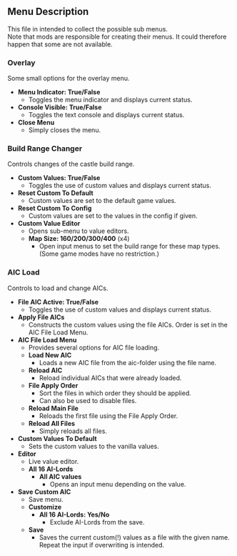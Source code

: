 ## Menu Description

This file in intended to collect the possible sub menus.  
Note that mods are responsible for creating their menus. It could therefore happen that some are not available.

### Overlay
Some small options for the overlay menu.
* **Menu Indicator: True/False**
  * Toggles the menu indicator and displays current status.
* **Console Visible: True/False**
  * Toggles the text console and displays current status.
* **Close Menu**
  * Simply closes the menu.

### Build Range Changer
Controls changes of the castle build range.
* **Custom Values: True/False**
  * Toggles the use of custom values and displays current status.
* **Reset Custom To Default**
  * Custom values are set to the default game values.
* **Reset Custom To Config**
  * Custom values are set to the values in the config if given.
* **Custom Value Editor**
  * Opens sub-menu to value editors.
  * **Map Size: 160/200/300/400** (x4)
    * Open input menus to set the build range for these map types. (Some game modes have no restriction.)
    
### AIC Load
Controls to load and change AICs.
* **File AIC Active: True/False**
  * Toggles the use of custom values and displays current status.
* **Apply File AICs**
  * Constructs the custom values using the file AICs. Order is set in the AIC File Load Menu.
* **AIC File Load Menu**
  * Provides several options for AIC file loading.
  * **Load New AIC**
    * Loads a new AIC file from the aic-folder using the file name.
  * **Reload AIC**
    * Reload individual AICs that were already loaded.
  * **File Apply Order**
    * Sort the files in which order they should be applied.
    * Can also be used to disable files.
  * **Reload Main File**
    * Reloads the first file using the File Apply Order.
  * **Reload All Files**
    * Simply reloads all files.
* **Custom Values To Default**
  * Sets the custom values to the vanilla values.
* **Editor**
  * Live value editor.
  * **All 16 AI-Lords**
    * **All AIC values**
      * Opens an input menu depending on the value.      
* **Save Custom AIC**
  * Save menu.
  * **Customize**
    * **All 16 AI-Lords: Yes/No**
      * Exclude AI-Lords from the save.
  * **Save**
    * Saves the current custom(!) values as a file with the given name. Repeat the input if overwriting is intended.
  
  
